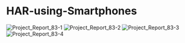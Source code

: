 # HAR-using-Smartphones
![Project_Report_83-1](https://github.com/user-attachments/assets/3301bbed-649f-4054-9945-ea2f83e2413e)
![Project_Report_83-2](https://github.com/user-attachments/assets/3f1986e8-c208-4ed6-bd27-4fbc82f29835)
![Project_Report_83-3](https://github.com/user-attachments/assets/011cc637-6d4e-4765-9225-a945845093f1)
![Project_Report_83-4](https://github.com/user-attachments/assets/406dd80b-1c68-40be-840f-4f07f520329d)

